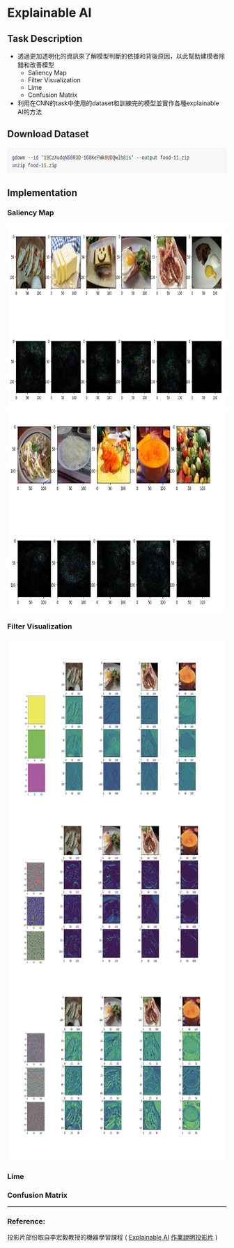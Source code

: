 # Explainable AI
## Task Description
* 透過更加透明化的資訊來了解模型判斷的依據和背後原因，以此幫助建模者除錯和改善模型
  * Saliency Map
  * Filter Visualization
  * Lime
  * Confusion Matrix
* 利用在CNN的task中使用的dataset和訓練完的模型並實作各種explainable AI的方法
## Download Dataset
<img src="output/dataset.png" width=700 height=60 /> <br>
## Implementation
### Saliency Map
<img src="output/saliency_1.png" width=960 height=420 /> <br>
<img src="output/saliency_2.png" width=840 height=465 /> <br>
### Filter Visualization
<img src="output/filter.png" width=840 height=1200 /> <br>
### Lime
### Confusion Matrix
---
### Reference:
投影片部份取自李宏毅教授的機器學習課程 (
[Explainable AI](http://speech.ee.ntu.edu.tw/~tlkagk/courses/ML_2019/Lecture/XAI%20(v7).pdf)
[作業說明投影片](https://docs.google.com/presentation/d/1VClvgyilAvohextY0tM3gD7YemXGSUrzLV0E8RjDnMU/edit) )
